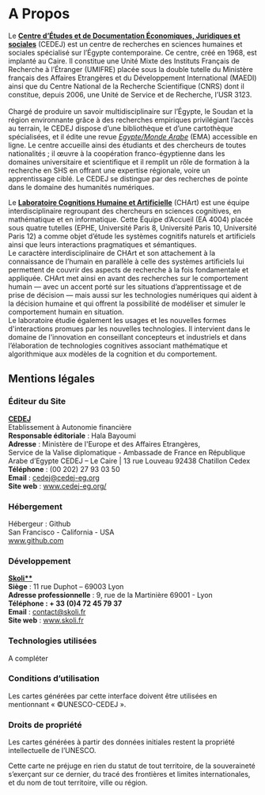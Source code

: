 # A Propos

Le **[Centre d’Études et de Documentation Économiques, Juridiques et sociales](cedej-eg.org)** (CEDEJ) est un centre de recherches en sciences humaines et sociales spécialisé sur l’Égypte contemporaine. Ce centre, créé en 1968, est implanté au Caire. Il constitue une Unité Mixte des Instituts Français de Recherche à l’Étranger (UMIFRE) placée sous la double tutelle du Ministère français des Affaires Etrangères et du Développement International (MAEDI) ainsi que du Centre National de la Recherche Scientifique (CNRS) dont il constitue, depuis 2006, une Unité de Service et de Recherche, l’USR 3123.</br></br>
Chargé de produire un savoir multidisciplinaire sur l’Égypte, le Soudan et la région environnante grâce à des recherches empiriques privilégiant l’accès au terrain, le CEDEJ dispose d’une bibliothèque et d’une cartothèque spécialisées, et il édite une revue *[Egypte/Monde Arabe](https://ema.revues.org/)* (EMA) accessible en ligne. Le centre accueille ainsi des étudiants et des chercheurs de toutes nationalités ; il œuvre à la coopération franco-égyptienne dans les domaines universitaire et scientifique et il remplit un rôle de formation à la recherche en SHS en offrant une expertise régionale, voire un apprentissage ciblé. Le CEDEJ se distingue par des recherches de pointe dans le domaine des humanités numériques.</br>


Le **[Laboratoire Cognitions Humaine et Artificielle](http://www.cognition-usages.org/chart2/)** (CHArt) est une équipe interdisciplinaire regroupant des chercheurs en sciences cognitives, en mathématique et en informatique. Cette Équipe d’Accueil (EA 4004) placée sous quatre tutelles (EPHE, Université Paris 8, Université Paris 10, Université Paris 12) a comme objet d’étude les systèmes cognitifs naturels et artificiels ainsi que leurs interactions pragmatiques et sémantiques. </br>
Le caractère interdisciplinaire de CHArt et son attachement à la connaissance de l’humain en parallèle à celle des systèmes artificiels lui permettent de couvrir des aspects de recherche à la fois fondamentale et appliquée. CHArt met ainsi en avant des recherches sur le comportement humain — avec un accent porté sur les situations d’apprentissage et de prise de décision — mais aussi sur les technologies numériques qui aident à la décision humaine et qui offrent la possibilité de modéliser et simuler le comportement humain en situation.</br>
Le laboratoire étudie également les usages et les nouvelles formes d'interactions promues par les nouvelles technologies. Il intervient dans le domaine de l'innovation en conseillant concepteurs et industriels et dans l’élaboration de technologies cognitives associant mathématique et algorithmique aux modèles de la cognition et du comportement.

## Mentions légales

### Éditeur du Site
**[CEDEJ](http://cedej-eg.org/)** </br>
Etablissement à Autonomie financière</br>
**Responsable éditoriale** : Hala Bayoumi </br>
**Adresse** : Ministère de l'Europe et  des Affaires Etrangères, </br>
Service de la Valise diplomatique - Ambassade de France en République Arabe d’Egypte
CEDEJ – Le Caire | 13 rue Louveau 92438 Chatillon Cedex </br>
**Téléphone** : (00 202) 27 93 03 50</br>
**Email** : cedej@cedej-eg.org</br>
**Site web** : www.cedej-eg.org/</br>

### Hébergement
Hébergeur : Github </br>
San Francisco - California - USA</br>
www.github.com</br>

### Développement
**[Skoli**](www.skoli.fr)** </br>
**Siège** : 11 rue Duphot – 69003 Lyon</br>
**Adresse professionnelle** :
9, rue de la Martinière 69001 - Lyon</br>
**Téléphone : + 33 (0)4 72 45 79 37</br>**
**Email** : contact@skoli.fr</br>
**Site web** : www.skoli.fr

### Technologies utilisées
A compléter

### Conditions d’utilisation

Les cartes générées par cette interface doivent être utilisées en mentionnant « ©UNESCO-CEDEJ ».


### Droits de propriété
Les cartes générées à partir des données initiales restent la propriété intellectuelle de l’UNESCO.

Cette carte ne préjuge en rien du statut de tout territoire, de la souveraineté s’exerçant sur ce dernier, du tracé des frontières et limites internationales, et du nom de tout territoire, ville ou région.
